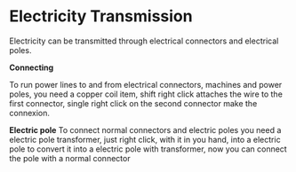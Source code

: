 # Electricity Transmission
Electricity can be transmitted through electrical connectors and electrical poles.

**Connecting**

To run power lines to and from electrical connectors, machines and power poles, you need a copper coil item,
shift right click attaches the wire to the first connector, single right click on the second connector make the connexion.

**Electric pole**
To connect normal connectors and electric poles you need a electric pole transformer, 
just right click, with it in you hand, into a electric pole to convert it into a electric pole with transformer, 
now you can connect the pole with a normal connector